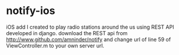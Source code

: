 notify-ios
==========

iOS add I created to play radio stations around the us using REST API developed in django.
download the REST api from http://www.github.com/amninder/notify and change url of line 59 of ViewController.m to your own server url.

